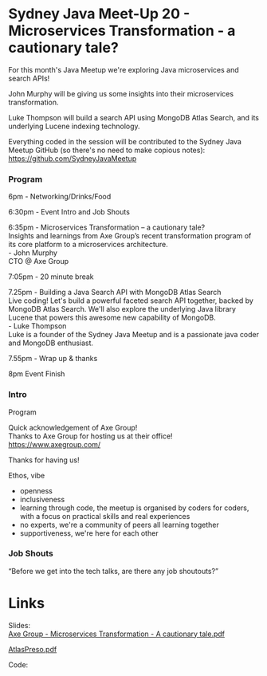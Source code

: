 # Sydney Java Meet-Up 20 - Microservices Transformation - a cautionary tale?
For this month's Java Meetup we're exploring Java microservices and search APIs!

John Murphy will be giving us some insights into their microservices transformation.

Luke Thompson will build a search API using MongoDB Atlas Search, and its underlying Lucene indexing technology.

Everything coded in the session will be contributed to the Sydney Java Meetup GitHub (so there's no need to make copious notes):
https://github.com/SydneyJavaMeetup


### Program
6pm - Networking/Drinks/Food

6:30pm - Event Intro and Job Shouts

6:35pm - Microservices Transformation – a cautionary tale?  
Insights and learnings from Axe Group’s recent transformation program of its core platform to a microservices architecture.  
\- John Murphy  
CTO @ Axe Group 

7:05pm - 20 minute break

7.25pm - Building a Java Search API with MongoDB Atlas Search  
Live coding! Let's build a powerful faceted search API together, backed by MongoDB Atlas Search. We'll also explore the underlying Java library Lucene that powers this awesome new capability of MongoDB.  
\- Luke Thompson  
Luke is a founder of the Sydney Java Meetup and is a passionate java coder and MongoDB enthusiast.

7.55pm - Wrap up & thanks

8pm Event Finish

### Intro
Program

Quick acknowledgement of Axe Group!  
Thanks to Axe Group for hosting us at their office!  
https://www.axegroup.com/  

Thanks for having us!

Ethos, vibe
* openness
* inclusiveness
* learning through code, the meetup is organised by coders for coders, with a focus on practical skills and real experiences
* no experts, we're a community of peers all learning together
* supportiveness, we're here for each other

### Job Shouts
“Before we get into the tech talks, are there any job shoutouts?”


# Links

Slides:  
[Axe Group - Microservices Transformation - A cautionary tale.pdf](https://github.com/user-attachments/files/17142395/Axe.Group.-.Microservices.Transformation.-.A.cautionary.tale.pdf)

[AtlasPreso.pdf](https://github.com/user-attachments/files/17142409/AtlasPreso.pdf)

Code:  
